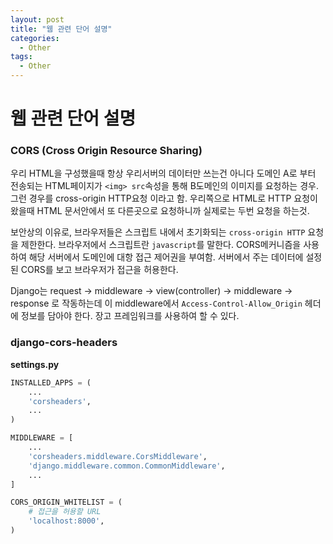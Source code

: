 ```yaml
---
layout: post
title: "웹 관련 단어 설명"
categories:
  - Other
tags:
  - Other
---
```



# 웹 관련 단어 설명

### CORS (Cross Origin Resource Sharing)
우리 HTML을 구성했을때 항상 우리서버의 데이터만 쓰는건 아니다
도메인 A로 부터 전송되는 HTML페이지가 `<img> src`속성을 통해 B도메인의 이미지를 요청하는 경우. 그런 경우를 cross-origin HTTP요청 이라고 함. 우리쪽으로 HTML로 HTTP 요청이 왔을때 HTML 문서안에서 또 다른곳으로 요청하니까 실제로는 두번 요청을 하는것. 

보안상의 이유로, 브라우저들은 스크립트 내에서 초기화되는 `cross-origin HTTP` 요청을 제한한다.
브라우저에서 스크립트란 `javascript`를 말한다. CORS메커니즘을 사용하여 해당 서버에서 도메인에 대항 접근 제어권을 부여함. 서버에서 주는 데이터에 설정된 CORS를 보고 브라우저가 접근을 허용한다.

Django는 request -> middleware -> view(controller) -> middleware -> response 로 작동하는데 이 middleware에서 `Access-Control-Allow_Origin` 헤더에 정보를 담아야 한다.
장고 프레임워크를 사용하여 할 수 있다.
### django-cors-headers
**settings.py**
```python
INSTALLED_APPS = (
    ...
    'corsheaders',
    ...
)
```
```python
MIDDLEWARE = [
    ...
    'corsheaders.middleware.CorsMiddleware',
    'django.middleware.common.CommonMiddleware',
    ...
]
```
```python
CORS_ORIGIN_WHITELIST = (
    # 접근을 허용할 URL
    'localhost:8000',
)
```
